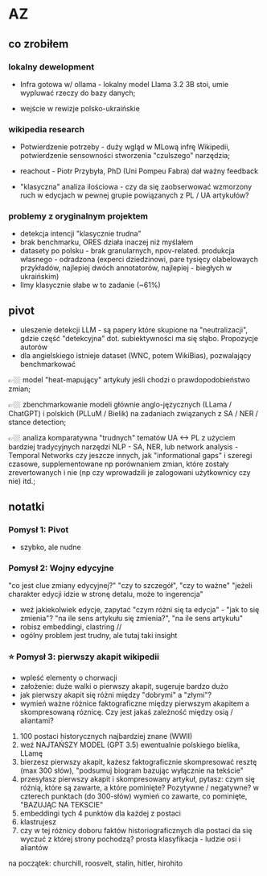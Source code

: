# AZ

## co zrobiłem

### lokalny dewelopment

- Infra gotowa w/ ollama - lokalny model Llama 3.2 3B stoi, umie wypluwać rzeczy do bazy danych;

- wejście w rewizje polsko-ukraińskie

### wikipedia research

- Potwierdzenie potrzeby - duży wgląd w MLową infrę Wikipedii, potwierdzenie sensowności stworzenia "czulszego" narzędzia;

- reachout - Piotr Przybyła, PhD (Uni Pompeu Fabra) dał ważny feedback

- "klasyczna" analiza ilościowa - czy da się zaobserwować wzmorzony ruch w edycjach w pewnej grupie powiązanych z PL / UA artykułów?

### problemy z oryginalnym projektem

- detekcja intencji "klasycznie trudna"
- brak benchmarku, ORES działa inaczej niż myślałem
- datasety po polsku - brak granularnych, npov-related. produkcja własnego - odradzona (experci dziedzinowi, pare tysięcy olabelowaych przykładów, najlepiej dwóch annotatorów, najlepiej - biegłych w ukraińskim)
- llmy klasycznie słabe w to zadanie (~61%)

## pivot

- uleszenie detekcji LLM - są papery które skupione na "neutralizacji", gdzie część "detekcyjna" dot. subiektywności ma się słąbo. Propozycje autorów
- dla angielskiego istnieje dataset (WNC, potem WikiBias), pozwalający benchmarkować

👉🏼 model "heat-mapujący" artykuły jeśli chodzi o prawdopodobieństwo zmian;

👉🏼 zbenchmarkowanie modeli głównie anglo-języcznych (LLama / ChatGPT) i polskich (PLLuM / Bielik) na zadaniach związanych z SA / NER / stance detection;

👉🏼 analiza komparatywna "trudnych" tematów UA <-> PL z użyciem bardziej tradycyjnych narzędzi NLP - SA, NER, lub network analysis - Temporal Networks czy jeszcze innych, jak "informational gaps" i szeregi czasowe, supplementowane np porównaniem zmian, które zostały zrevertowanych i nie (np czy wprowadzili je zalogowani użytkownicy czy nie) itd.;

## notatki

### Pomysł 1: Pivot

- szybko, ale nudne

### Pomysł 2: Wojny edycyjne

"co jest clue zmiany edycyjnej?" "czy to szczegół", "czy to ważne"
"jeżeli charakter edycji idzie w stronę detalu, może to ingerencja"

- weź jakiekolwiek edycje, zapytać "czym różni się ta edycja" - "jak to się zmienia"? "na ile sens artykułu się zmienia?", "na ile sens artykułu"
- robisz embeddingi, clastring //
- ogólny problem jest trudny, ale tutaj taki insight

### ⭐ Pomysł 3: pierwszy akapit wikipedii

- wpleść elementy o chorwacji
- założenie: duże walki o pierwszy akapit, sugeruje bardzo dużo
- jak pierwszy akapit się różni między "dobrymi" a "złymi"?
- wymień ważne różnice faktograficzne między pierwszym akapitem a skompresowaną róznicę. Czy jest jakaś zależność między osią / aliantami?

1. 100 postaci historycznych najbardziej znane (WWII)
2. weź NAJTAŃSZY MODEL (GPT 3.5) ewentualnie polskiego bielika, LLamę
3. bierzesz pierwszy akapit, każesz faktograficznie skompresować resztę (max 300 słów), "podsumuj biogram bazując wyłącznie na tekście"
4. przesyłasz pierwszy akapit i skompresowany artykuł, pytasz: czym się różnią, które są zawarte, a które pominięte? Pozytywne / negatywne? w czterech punktach (do 300-słów) wymień co zawarte, co pominięte, "BAZUJĄC NA TEKSCIE"
5. embeddingi tych 4 punktów dla każdej z postaci
6. klastrujesz
7. czy w tej różnicy doboru faktów historiograficznych dla postaci da się wyczuć z której strony pochodzą?
   prosta klasyfikacja - ludzie osi i aliantów

na początek: churchill, roosvelt, stalin, hitler, hirohito
